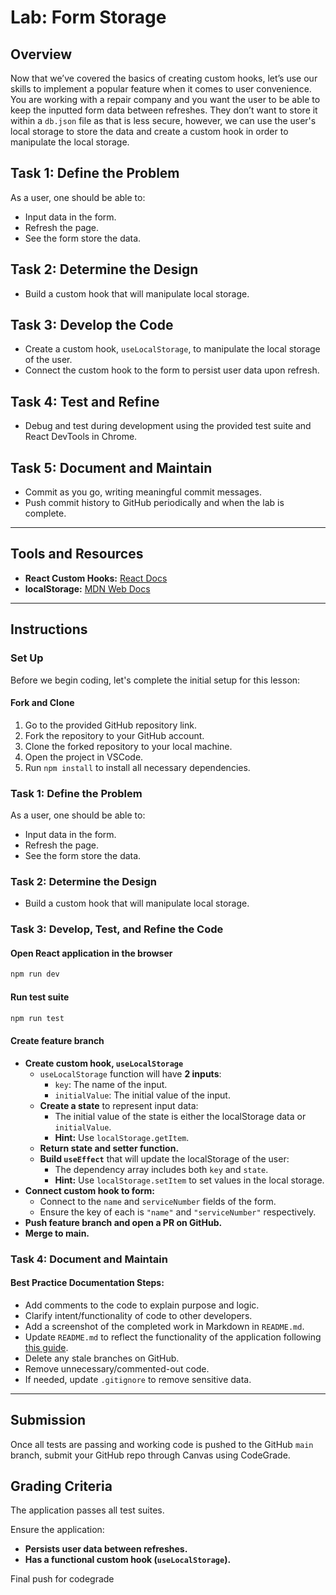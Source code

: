 # Lab: Form Storage

## Overview  
Now that we’ve covered the basics of creating custom hooks, let’s use our skills to implement a popular feature when it comes to user convenience. You are working with a repair company and you want the user to be able to keep the inputted form data between refreshes. They don’t want to store it within a `db.json` file as that is less secure, however, we can use the user's local storage to store the data and create a custom hook in order to manipulate the local storage.

## Task 1: Define the Problem  
As a user, one should be able to:
- Input data in the form.
- Refresh the page.
- See the form store the data.

## Task 2: Determine the Design  
- Build a custom hook that will manipulate local storage.

## Task 3: Develop the Code  
- Create a custom hook, `useLocalStorage`, to manipulate the local storage of the user.
- Connect the custom hook to the form to persist user data upon refresh.

## Task 4: Test and Refine  
- Debug and test during development using the provided test suite and React DevTools in Chrome.

## Task 5: Document and Maintain  
- Commit as you go, writing meaningful commit messages.
- Push commit history to GitHub periodically and when the lab is complete.

---

## Tools and Resources  
- **React Custom Hooks:** [React Docs](https://react.dev/learn/reusing-logic-with-custom-hooks)  
- **localStorage:** [MDN Web Docs](https://developer.mozilla.org/en-US/docs/Web/API/Window/localStorage)  

---

## Instructions  

### Set Up  
Before we begin coding, let's complete the initial setup for this lesson:

#### Fork and Clone  
1. Go to the provided GitHub repository link.
2. Fork the repository to your GitHub account.
3. Clone the forked repository to your local machine.
4. Open the project in VSCode.
5. Run `npm install` to install all necessary dependencies.

### Task 1: Define the Problem  
As a user, one should be able to:
- Input data in the form.
- Refresh the page.
- See the form store the data.

### Task 2: Determine the Design  
- Build a custom hook that will manipulate local storage.

### Task 3: Develop, Test, and Refine the Code  

#### Open React application in the browser  
```sh
npm run dev
```

#### Run test suite  
```sh
npm run test
```

#### Create feature branch  
- **Create custom hook, `useLocalStorage`**
  - `useLocalStorage` function will have **2 inputs**:
    - `key`: The name of the input.
    - `initialValue`: The initial value of the input.
  - **Create a state** to represent input data:
    - The initial value of the state is either the localStorage data or `initialValue`.
    - **Hint:** Use `localStorage.getItem`.
  - **Return state and setter function.**
  - **Build `useEffect`** that will update the localStorage of the user:
    - The dependency array includes both `key` and `state`.
    - **Hint:** Use `localStorage.setItem` to set values in the local storage.
- **Connect custom hook to form:**
  - Connect to the `name` and `serviceNumber` fields of the form.
  - Ensure the key of each is `"name"` and `"serviceNumber"` respectively.
- **Push feature branch and open a PR on GitHub.**
- **Merge to main.**

### Task 4: Document and Maintain  

#### Best Practice Documentation Steps:
- Add comments to the code to explain purpose and logic.
- Clarify intent/functionality of code to other developers.
- Add a screenshot of the completed work in Markdown in `README.md`.
- Update `README.md` to reflect the functionality of the application following [this guide](https://makeareadme.com).
- Delete any stale branches on GitHub.
- Remove unnecessary/commented-out code.
- If needed, update `.gitignore` to remove sensitive data.

---

## Submission  
Once all tests are passing and working code is pushed to the GitHub `main` branch, submit your GitHub repo through Canvas using CodeGrade.

## Grading Criteria  
The application passes all test suites.

Ensure the application:
- **Persists user data between refreshes.**
- **Has a functional custom hook (`useLocalStorage`).**

Final push for codegrade
